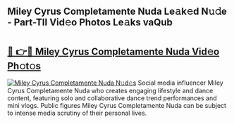 ## Miley Cyrus Completamente Nuda Le𝚊k𝚎d N𝚞𝚍e - Part-TII Vid𝚎o Photos Le𝚊ks vaQub

# <h2><a href="http://fbf0ccj.evod.top/?m=Miley+Cyrus+Completamente+Nuda">🔗 👉🔴 Miley Cyrus Completamente Nuda Vid𝚎o Ph𝚘t𝚘s</a></h2>

[![Miley Cyrus Completamente Nuda N𝚞d𝚎s](https://i.imgur.com/8V9OHl7.gif)](http://fbf0ccj.evod.top/?m=Miley+Cyrus+Completamente+Nuda)
Social media influencer Miley Cyrus Completamente Nuda who creates engaging lifestyle and dance content, featuring solo and collaborative dance trend performances and mini vlogs. Public figures Miley Cyrus Completamente Nuda can be subject to intense media scrutiny of their personal lives. 
